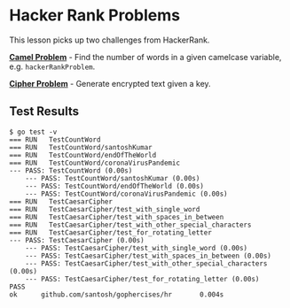 # Hacker Rank Problems

This lesson picks up two challenges from HackerRank.

[**Camel Problem**](https://www.hackerrank.com/challenges/camelcase/problem) - Find the number of words in a given camelcase variable, e.g. `hackerRankProblem`.

[**Cipher Problem**](https://www.hackerrank.com/challenges/caesar-cipher-1/problem) - Generate encrypted text given a key.


## Test Results

```
$ go test -v
=== RUN   TestCountWord
=== RUN   TestCountWord/santoshKumar
=== RUN   TestCountWord/endOfTheWorld
=== RUN   TestCountWord/coronaVirusPandemic
--- PASS: TestCountWord (0.00s)
    --- PASS: TestCountWord/santoshKumar (0.00s)
    --- PASS: TestCountWord/endOfTheWorld (0.00s)
    --- PASS: TestCountWord/coronaVirusPandemic (0.00s)
=== RUN   TestCaesarCipher
=== RUN   TestCaesarCipher/test_with_single_word
=== RUN   TestCaesarCipher/test_with_spaces_in_between
=== RUN   TestCaesarCipher/test_with_other_special_characters
=== RUN   TestCaesarCipher/test_for_rotating_letter
--- PASS: TestCaesarCipher (0.00s)
    --- PASS: TestCaesarCipher/test_with_single_word (0.00s)
    --- PASS: TestCaesarCipher/test_with_spaces_in_between (0.00s)
    --- PASS: TestCaesarCipher/test_with_other_special_characters (0.00s)
    --- PASS: TestCaesarCipher/test_for_rotating_letter (0.00s)
PASS
ok      github.com/santosh/gophercises/hr       0.004s
```
